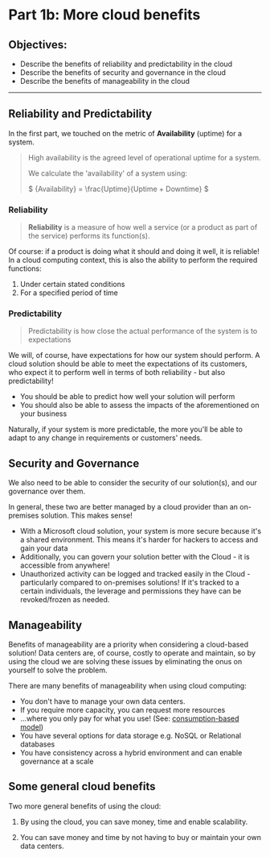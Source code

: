 # Part 1b: More cloud benefits

## Objectives:
* Describe the benefits of reliability and predictability in the cloud
* Describe the benefits of security and governance in the cloud
* Describe the benefits of manageability in the cloud

---

## Reliability and Predictability

In the first part, we touched on the metric of **Availability** (uptime) for a system.

> High availability is the agreed level of operational uptime for a system.
>
> We calculate the 'availability' of a system using:
> 
> $ {Availability} = \frac{Uptime}{Uptime + Downtime} $

### Reliability
> **Reliability** is a measure of how well a service (or a product as part of the service) performs its function(s).

Of course: if a product is doing what it should and doing it well, it is reliable! In a cloud computing context, this is also the ability to perform the required functions:
1. Under certain stated conditions
2. For a specified period of time

### Predictability
> Predictability is how close the actual performance of the system is to expectations

We will, of course, have expectations for how our system should perform. A cloud solution should be able to meet the expectations of its customers, who expect it to perform well in terms of both reliability - but also predictability!

* You should be able to predict how well your solution will perform
* You should also be able to assess the impacts of the aforementioned on your business

Naturally, if your system is more predictable, the more you'll be able to adapt to any change in requirements or customers' needs.

## Security and Governance
We also need to be able to consider the security of our solution(s), and our governance over them.

In general, these two are better managed by a cloud provider than an on-premises solution. This makes sense!
* With a Microsoft cloud solution, your system is more secure because it's a shared environment. This means it's harder for hackers to access and gain your data
* Additionally, you can govern your solution better with the Cloud - it is accessible from anywhere!
* Unauthorized activity can be logged and tracked easily in the Cloud - particularly compared to on-premises solutions! If it's tracked to a certain individuals, the leverage and permissions they have can be revoked/frozen as needed.

## Manageability
Benefits of manageability are a priority when considering a cloud-based solution! Data centers are, of course, costly to operate and maintain, so by using the cloud we are solving these issues by eliminating the onus on yourself to solve the problem.

There are many benefits of manageability when using cloud computing:
* You don't have to manage your own data centers.
* If you require more capacity, you can request more resources
* ...where you only pay for what you use! (See: [consumption-based model](./04%20Consumption%20Based%20Model.md))
* You have several options for data storage e.g. NoSQL or Relational databases
* You have consistency across a hybrid environment and can enable governance at a scale

## Some general cloud benefits
Two more general benefits of using the cloud:

1. By using the cloud, you can save money, time and enable scalability.

2. You can save money and time by not having to buy or maintain your own data centers.
